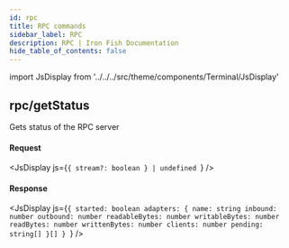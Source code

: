 ```yaml
---
id: rpc
title: RPC commands
sidebar_label: RPC
description: RPC | Iron Fish Documentation
hide_table_of_contents: false
---
```


import JsDisplay from '../../../src/theme/components/Terminal/JsDisplay'

## rpc/getStatus

Gets status of the RPC server

#### Request

<JsDisplay js={`{
  stream?: boolean
} | undefined
`} />

#### Response

<JsDisplay js={`{
  started: boolean
  adapters: {
    name: string
    inbound: number
    outbound: number
    readableBytes: number
    writableBytes: number
    readBytes: number
    writtenBytes: number
    clients: number
    pending: string[]
  }[]
}
`} />
